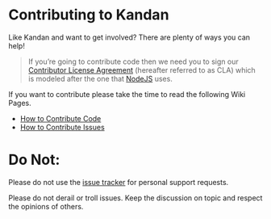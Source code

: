 # Contributing to Kandan

Like Kandan and want to get involved? There are plenty of ways you can help! 

>If you’re going to contribute code then we need you to sign our [Contributor License Agreement](http://www.clahub.com/agreements/kandanapp/kandan) 
>(hereafter referred to as CLA) which is modeled after the one that [NodeJS](http://nodejs.org) uses.

If you want to contribute please take the time to read the following Wiki Pages.

* [How to Contribute Code](https://github.com/kandanapp/kandan/wiki/How-to-Contribute-Code)
* [How to Contribute Issues](https://github.com/kandanapp/kandan/wiki/How-to-Contribute-Issues)

# Do Not: 
Please do not use the [issue tracker](https://github.com/kandanapp/kandan/issues) for personal support requests.

Please do not derail or troll issues. Keep the discussion on topic and respect the opinions of others.
